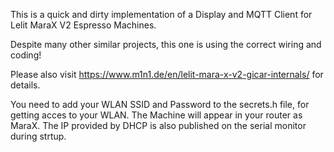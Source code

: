 This is a quick and dirty implementation of a Display and MQTT Client for Lelit MaraX V2 Espresso Machines.

Despite many other similar projects, this one is using the correct wiring and coding!

Please also visit https://www.m1n1.de/en/lelit-mara-x-v2-gicar-internals/ for details.

You need to add your WLAN SSID and Password to the secrets.h file, for getting acces to your WLAN. The Machine will appear in your router as MaraX. The IP provided by DHCP is also published on the serial monitor during strtup.
